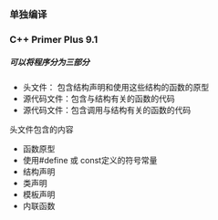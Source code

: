 ### 单独编译

### C++ Primer Plus 9.1



##### 可以将程序分为三部分

+ 头文件： 包含结构声明和使用这些结构的函数的原型
+ 源代码文件：包含与结构有关的函数的代码
+ 源代码文件：包含调用与结构有关的函数的代码

头文件包含的内容

+ 函数原型
+ 使用#define 或 const定义的符号常量
+ 结构声明
+ 类声明
+ 模板声明
+ 内联函数



